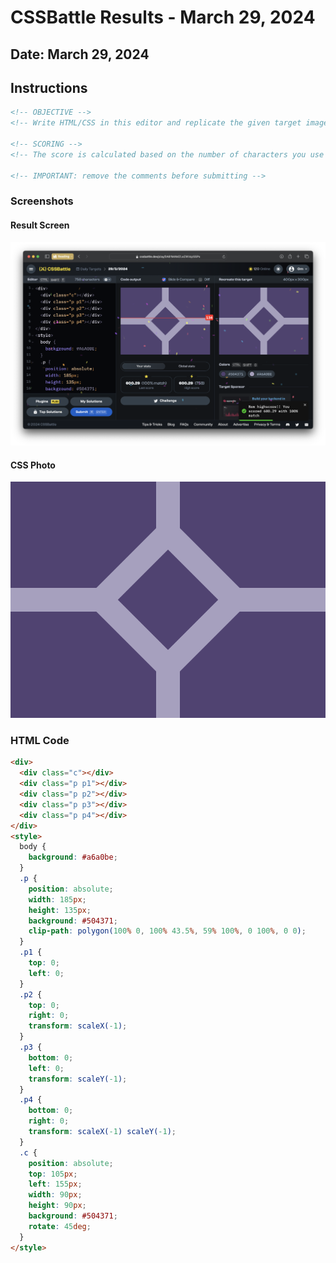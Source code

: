 # CSSBattle Results - March 29, 2024

## Date: March 29, 2024

## Instructions

```html
<!-- OBJECTIVE -->
<!-- Write HTML/CSS in this editor and replicate the given target image in the least code possible. What you write here, renders as it is -->

<!-- SCORING -->
<!-- The score is calculated based on the number of characters you use (this comment included :P) and how close you replicate the image. Read the FAQS (https://cssbattle.dev/faqs) for more info. -->

<!-- IMPORTANT: remove the comments before submitting -->
```

### Screenshots

#### Result Screen

![Result Screen](screenshots/result-screen.png)

#### CSS Photo

![CSS Photo](screenshots/css-image.png)

### HTML Code

```html
<div>
  <div class="c"></div>
  <div class="p p1"></div>
  <div class="p p2"></div>
  <div class="p p3"></div>
  <div class="p p4"></div>
</div>
<style>
  body {
    background: #a6a0be;
  }
  .p {
    position: absolute;
    width: 185px;
    height: 135px;
    background: #504371;
    clip-path: polygon(100% 0, 100% 43.5%, 59% 100%, 0 100%, 0 0);
  }
  .p1 {
    top: 0;
    left: 0;
  }
  .p2 {
    top: 0;
    right: 0;
    transform: scaleX(-1);
  }
  .p3 {
    bottom: 0;
    left: 0;
    transform: scaleY(-1);
  }
  .p4 {
    bottom: 0;
    right: 0;
    transform: scaleX(-1) scaleY(-1);
  }
  .c {
    position: absolute;
    top: 105px;
    left: 155px;
    width: 90px;
    height: 90px;
    background: #504371;
    rotate: 45deg;
  }
</style>
```
